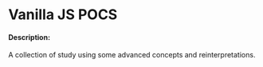 # Vanilla JS POCS

#### Description:

A collection of study using some advanced concepts and reinterpretations.
